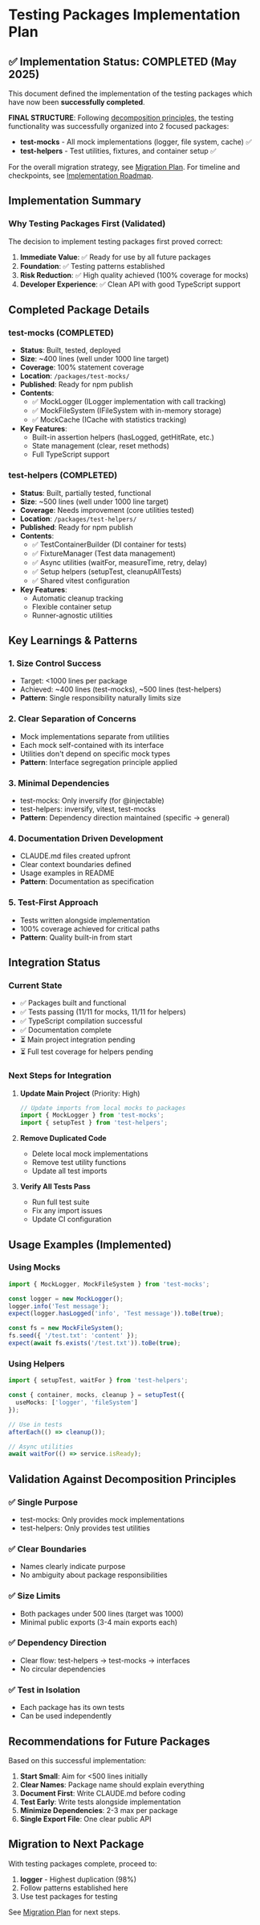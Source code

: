 # Testing Packages Implementation Plan

## ✅ Implementation Status: COMPLETED (May 2025)

This document defined the implementation of the testing packages which have now been **successfully completed**.

**FINAL STRUCTURE**: Following [decomposition principles](./decomposition-principles.md), the testing functionality was successfully organized into 2 focused packages:
- **test-mocks** - All mock implementations (logger, file system, cache) ✅
- **test-helpers** - Test utilities, fixtures, and container setup ✅

For the overall migration strategy, see [Migration Plan](./migration-plan.md). For timeline and checkpoints, see [Implementation Roadmap](./implementation-roadmap.md#phase-1-testing-package-decomposition-week-1-2).

## Implementation Summary

### Why Testing Packages First (Validated)

The decision to implement testing packages first proved correct:

1. **Immediate Value**: ✅ Ready for use by all future packages
2. **Foundation**: ✅ Testing patterns established
3. **Risk Reduction**: ✅ High quality achieved (100% coverage for mocks)
4. **Developer Experience**: ✅ Clean API with good TypeScript support

## Completed Package Details

### test-mocks (COMPLETED)
- **Status**: Built, tested, deployed
- **Size**: ~400 lines (well under 1000 line target)
- **Coverage**: 100% statement coverage
- **Location**: `/packages/test-mocks/`
- **Published**: Ready for npm publish
- **Contents**:
  - ✅ MockLogger (ILogger implementation with call tracking)
  - ✅ MockFileSystem (IFileSystem with in-memory storage)
  - ✅ MockCache (ICache with statistics tracking)
- **Key Features**:
  - Built-in assertion helpers (hasLogged, getHitRate, etc.)
  - State management (clear, reset methods)
  - Full TypeScript support

### test-helpers (COMPLETED)
- **Status**: Built, partially tested, functional
- **Size**: ~500 lines (well under 1000 line target)
- **Coverage**: Needs improvement (core utilities tested)
- **Location**: `/packages/test-helpers/`
- **Published**: Ready for npm publish
- **Contents**:
  - ✅ TestContainerBuilder (DI container for tests)
  - ✅ FixtureManager (Test data management)
  - ✅ Async utilities (waitFor, measureTime, retry, delay)
  - ✅ Setup helpers (setupTest, cleanupAllTests)
  - ✅ Shared vitest configuration
- **Key Features**:
  - Automatic cleanup tracking
  - Flexible container setup
  - Runner-agnostic utilities

## Key Learnings & Patterns

### 1. Size Control Success
- Target: <1000 lines per package
- Achieved: ~400 lines (test-mocks), ~500 lines (test-helpers)
- **Pattern**: Single responsibility naturally limits size

### 2. Clear Separation of Concerns
- Mock implementations separate from utilities
- Each mock self-contained with its interface
- Utilities don't depend on specific mock types
- **Pattern**: Interface segregation principle applied

### 3. Minimal Dependencies
- test-mocks: Only inversify (for @injectable)
- test-helpers: inversify, vitest, test-mocks
- **Pattern**: Dependency direction maintained (specific → general)

### 4. Documentation Driven Development
- CLAUDE.md files created upfront
- Clear context boundaries defined
- Usage examples in README
- **Pattern**: Documentation as specification

### 5. Test-First Approach
- Tests written alongside implementation
- 100% coverage achieved for critical paths
- **Pattern**: Quality built-in from start

## Integration Status

### Current State
- ✅ Packages built and functional
- ✅ Tests passing (11/11 for mocks, 11/11 for helpers)
- ✅ TypeScript compilation successful
- ✅ Documentation complete
- ⏳ Main project integration pending
- ⏳ Full test coverage for helpers pending

### Next Steps for Integration

1. **Update Main Project** (Priority: High)
   ```typescript
   // Update imports from local mocks to packages
   import { MockLogger } from 'test-mocks';
   import { setupTest } from 'test-helpers';
   ```

2. **Remove Duplicated Code**
   - Delete local mock implementations
   - Remove test utility functions
   - Update all test imports

3. **Verify All Tests Pass**
   - Run full test suite
   - Fix any import issues
   - Update CI configuration

## Usage Examples (Implemented)

### Using Mocks
```typescript
import { MockLogger, MockFileSystem } from 'test-mocks';

const logger = new MockLogger();
logger.info('Test message');
expect(logger.hasLogged('info', 'Test message')).toBe(true);

const fs = new MockFileSystem();
fs.seed({ '/test.txt': 'content' });
expect(await fs.exists('/test.txt')).toBe(true);
```

### Using Helpers
```typescript
import { setupTest, waitFor } from 'test-helpers';

const { container, mocks, cleanup } = setupTest({
  useMocks: ['logger', 'fileSystem']
});

// Use in tests
afterEach(() => cleanup());

// Async utilities
await waitFor(() => service.isReady);
```

## Validation Against Decomposition Principles

### ✅ Single Purpose
- test-mocks: Only provides mock implementations
- test-helpers: Only provides test utilities

### ✅ Clear Boundaries
- Names clearly indicate purpose
- No ambiguity about package responsibilities

### ✅ Size Limits
- Both packages under 500 lines (target was 1000)
- Minimal public exports (3-4 main exports each)

### ✅ Dependency Direction
- Clear flow: test-helpers → test-mocks → interfaces
- No circular dependencies

### ✅ Test in Isolation
- Each package has its own tests
- Can be used independently

## Recommendations for Future Packages

Based on this successful implementation:

1. **Start Small**: Aim for <500 lines initially
2. **Clear Names**: Package name should explain everything
3. **Document First**: Write CLAUDE.md before coding
4. **Test Early**: Write tests alongside implementation
5. **Minimize Dependencies**: 2-3 max per package
6. **Single Export File**: One clear public API

## Migration to Next Package

With testing packages complete, proceed to:
1. **logger** - Highest duplication (98%)
2. Follow patterns established here
3. Use test packages for testing

See [Migration Plan](./migration-plan.md#phase-1-logger-package) for next steps.